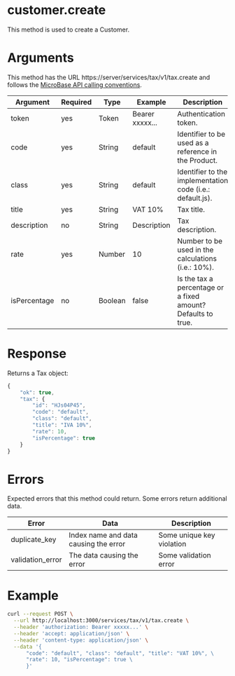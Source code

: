 # customer.create

This method is used to create a Customer.

# Arguments

This method has the URL https://server/services/tax/v1/tax.create and
follows the [MicroBase API calling conventions](../calling-conventions.html).

Argument | Required | Type | Example | Description
---------|----------|------|---------|------------
token        | yes | Token    | Bearer xxxxx... | Authentication token.
code         | yes  | String  | default         | Identifier to be used as a reference in the Product.
class        | yes  | String  | default         | Identifier to the implementation code (i.e.: default.js).
title        | yes  | String  | VAT 10%         | Tax title.
description  | no   | String  | Description     | Tax description.
rate         | yes  | Number  | 10              | Number to be used in the calculations (i.e.: 10%).
isPercentage | no   | Boolean | false           | Is the tax a percentage or a fixed amount? Defaults to true.

# Response

Returns a Tax object:

```javascript
{
    "ok": true,
    "tax": {
        "id": "HJs04P45",
        "code": "default",
        "class": "default",
        "title": "IVA 10%",
        "rate": 10,
        "isPercentage": true
    }
}
```

# Errors

Expected errors that this method could return. Some errors return additional data.

Error | Data | Description
------|------|------------
duplicate_key | Index name and data causing the error | Some unique key violation
validation_error | The data causing the error | Some validation error

# Example

```bash
curl --request POST \
  --url http://localhost:3000/services/tax/v1/tax.create \
  --header 'authorization: Bearer xxxxx...' \
  --header 'accept: application/json' \
  --header 'content-type: application/json' \
  --data '{
      "code": "default", "class": "default", "title": "VAT 10%", \
      "rate": 10, "isPercentage": true \
      }'
```
